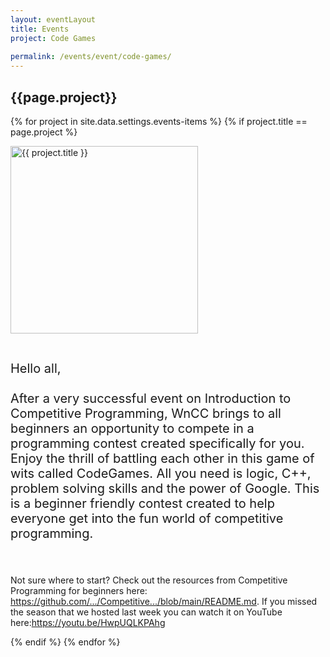 ```yaml
---
layout: eventLayout
title: Events
project: Code Games
    
permalink: /events/event/code-games/
---
```


<h2 class="display1 m-3 p-3 text-center">{{page.project}}</h2>

{% for project in site.data.settings.events-items %}
{% if project.title == page.project %}
<div>
    <img src="{{ site.baseurl }}/{{ project.image }}"  width = "300" height="300" alt="{{ project.title }}" class="border rounded img-soc">
</div>

<div>
    <p class="display3" style = "font-size:20px;" >
        <br>
        Hello all,
<br><br>
After a very successful event on Introduction to Competitive Programming, WnCC brings to all beginners an opportunity to compete in a programming contest created specifically for you. Enjoy the thrill of battling each other in this game of wits called CodeGames. All you need is logic, C++, problem solving skills and the power of Google. This is a beginner friendly contest created to help everyone get into the fun world of competitive programming.

<br><br>
    Not sure where to start? Check out the resources from Competitive Programming for beginners here: https://github.com/.../Competitive.../blob/main/README.md. If you missed the season that we hosted last week you can watch it on YouTube here:https://youtu.be/HwpUQLKPAhg
    </p>
</div>
{% endif %}
{% endfor %}
